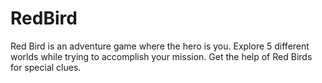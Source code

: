# RedBird
Red Bird is an adventure game where the hero is you. Explore 5 different worlds while trying to accomplish your mission. Get the help of Red Birds for special clues.
